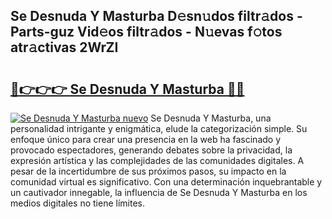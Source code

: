 ## Se Desnuda Y Masturba D𝚎sn𝚞dos filtr𝚊dos - Parts-guz Vid𝚎os filtr𝚊dos - N𝚞evas f𝚘tos atr𝚊ctivas 2WrZI

# <h2><a href="http://mbcxha.tromn.icu/?c=Se+Desnuda+Y+Masturba">🔗👉👉👉 Se Desnuda Y Masturba 🔗🔗</a></h2>

[![Se Desnuda Y Masturba nuevo](https://i.imgur.com/pEAQMta.gif)](http://mbcxha.tromn.icu/?c=Se+Desnuda+Y+Masturba)
Se Desnuda Y Masturba, una personalidad intrigante y enigmática, elude la categorización simple. Su enfoque único para crear una presencia en la web ha fascinado y provocado espectadores, generando debates sobre la privacidad, la expresión artística y las complejidades de las comunidades digitales. A pesar de la incertidumbre de sus próximos pasos, su impacto en la comunidad virtual es significativo. Con una determinación inquebrantable y un cautivador innegable, la influencia de Se Desnuda Y Masturba en los medios digitales no tiene límites.
